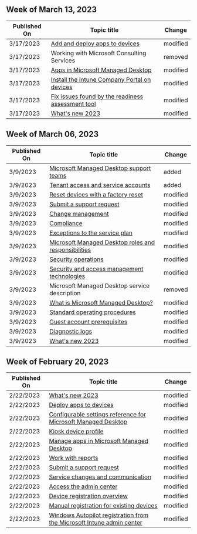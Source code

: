 <!-- This file is generated automatically each week. Changes made to this file will be overwritten.-->



## Week of March 13, 2023


| Published On |Topic title | Change |
|------|------------|--------|
| 3/17/2023 | [Add and deploy apps to devices](/managed-desktop/deploy/deploy-apps) | modified |
| 3/17/2023 | Working with Microsoft Consulting Services | removed |
| 3/17/2023 | [Apps in Microsoft Managed Desktop](/managed-desktop/prepare/apps) | modified |
| 3/17/2023 | [Install the Intune Company Portal on devices](/managed-desktop/prepare/company-portal) | modified |
| 3/17/2023 | [Fix issues found by the readiness assessment tool](/managed-desktop/prepare/readiness-assessment-fix) | modified |
| 3/17/2023 | [What's new 2023](/managed-desktop/whats-new/whats-new-2023) | modified |


## Week of March 06, 2023


| Published On |Topic title | Change |
|------|------------|--------|
| 3/9/2023 | [Microsoft Managed Desktop support teams](/managed-desktop/overview/support-teams) | added |
| 3/9/2023 | [Tenant access and service accounts](/managed-desktop/overview/tenant-access) | added |
| 3/9/2023 | [Reset devices with a factory reset](/managed-desktop/operate/reset-devices-factory) | modified |
| 3/9/2023 | [Submit a support request](/managed-desktop/operate/support-request) | modified |
| 3/9/2023 | [Change management](/managed-desktop/overview/change-management) | modified |
| 3/9/2023 | [Compliance](/managed-desktop/overview/compliance) | modified |
| 3/9/2023 | [Exceptions to the service plan](/managed-desktop/overview/exceptions-to-service-plan) | modified |
| 3/9/2023 | [Microsoft Managed Desktop roles and responsibilities](/managed-desktop/overview/roles-and-responsibilities) | modified |
| 3/9/2023 | [Security operations](/managed-desktop/overview/security-operations) | modified |
| 3/9/2023 | [Security and access management technologies](/managed-desktop/overview/security-technologies) | modified |
| 3/9/2023 | Microsoft Managed Desktop service description | removed |
| 3/9/2023 | [What is Microsoft Managed Desktop?](/managed-desktop/overview/service-plan) | modified |
| 3/9/2023 | [Standard operating procedures](/managed-desktop/overview/standard-operating-procedures) | modified |
| 3/9/2023 | [Guest account prerequisites](/managed-desktop/prepare/guest-accounts) | modified |
| 3/9/2023 | [Diagnostic logs](/managed-desktop/references/diagnostic-logs) | modified |
| 3/9/2023 | [What's new 2023](/managed-desktop/whats-new/whats-new-2023) | modified |


## Week of February 20, 2023


| Published On |Topic title | Change |
|------|------------|--------|
| 2/22/2023 | [What's new 2023](/managed-desktop/whats-new/whats-new-2023) | modified |
| 2/22/2023 | [Deploy apps to devices](/managed-desktop/deploy/deploy-apps) | modified |
| 2/22/2023 | [Configurable settings reference for Microsoft Managed Desktop](/managed-desktop/operate/config-setting-ref) | modified |
| 2/22/2023 | [Kiosk device profile](/managed-desktop/operate/kiosk-device-profile) | modified |
| 2/22/2023 | [Manage apps in Microsoft Managed Desktop](/managed-desktop/operate/manage-apps) | modified |
| 2/22/2023 | [Work with reports](/managed-desktop/operate/reports) | modified |
| 2/22/2023 | [Submit a support request](/managed-desktop/operate/support-request) | modified |
| 2/22/2023 | [Service changes and communication](/managed-desktop/overview/service-changes-communication) | modified |
| 2/22/2023 | [Access the admin center](/managed-desktop/prepare/access-admin-center) | modified |
| 2/22/2023 | [Device registration overview](/managed-desktop/prepare/device-registration-overview) | modified |
| 2/22/2023 | [Manual registration for existing devices](/managed-desktop/prepare/manual-registration-existing-devices) | modified |
| 2/22/2023 | [Windows Autopilot registration from the Microsoft Intune admin center](/managed-desktop/prepare/windows-autopilot-registration) | modified |
